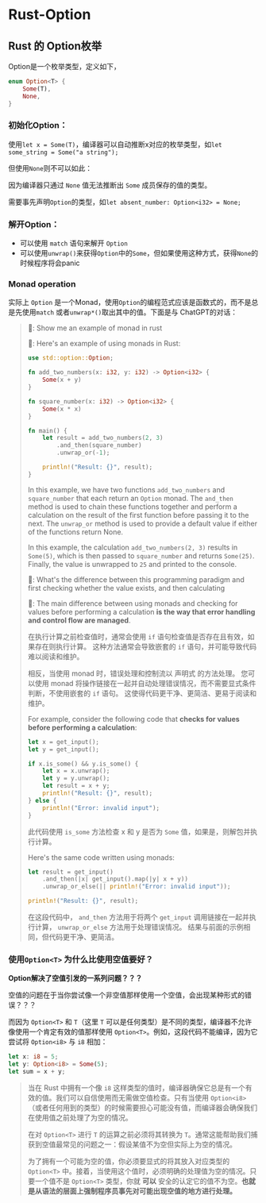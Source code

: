 # Rust-Option

## Rust 的 Option枚举

Option是一个枚举类型，定义如下，

```rust
enum Option<T> {
    Some(T),
    None,
}
```

### 初始化Option：

使用`let x = Some(T)`，编译器可以自动推断x对应的枚举类型，如`let some_string = Some("a string");`

但使用`None`则不可以如此：

因为编译器只通过 `None` 值无法推断出 `Some` 成员保存的值的类型。

需要事先声明`Option`的类型，如`let absent_number: Option<i32> = None;`



### 解开Option：

- 可以使用 `match` 语句来解开 `Option`
- 可以使用`unwrap()`来获得`Option`中的`Some`，但如果使用这种方式，获得`None`的时候程序将会panic

### Monad operation

实际上 `Option` 是一个Monad，使用`Option`的编程范式应该是函数式的，而不是总是先使用`match` 或者`unwrap*()`取出其中的值。下面是与 ChatGPT的对话：

> 🐋: Show me an example of monad in rust
> 
> 🦭: Here's an example of using monads in Rust:
>
> ```rust
> use std::option::Option;
> 
> fn add_two_numbers(x: i32, y: i32) -> Option<i32> {
>     Some(x + y)
> }
> 
> fn square_number(x: i32) -> Option<i32> {
>     Some(x * x)
> }
> 
> fn main() {
>     let result = add_two_numbers(2, 3)
>         .and_then(square_number)
>         .unwrap_or(-1);
> 
>     println!("Result: {}", result);
> }
> ```
> 
> In this example, we have two functions `add_two_numbers` and `square_number` that each return an `Option` monad. The `and_then` method is used to chain these functions together and perform a calculation on the result of the first function before passing it to the next. The `unwrap_or` method is used to provide a default value if either of the functions return None.
> 
> In this example, the calculation `add_two_numbers(2, 3)` results in `Some(5)`, which is then passed to `square_number` and returns `Some(25)`. Finally, the value is unwrapped to `25` and printed to the console.
> 
> 🐋: What's the difference between this programming paradigm and first checking whether the value exists, and then calculating
> 
> 🦭: The main difference between using monads and checking for values before performing a calculation **is the way that error handling and control flow are managed**.
> 
> 在执行计算之前检查值时，通常会使用 `if` 语句检查值是否存在且有效，如果存在则执行计算。 这种方法通常会导致嵌套的 `if` 语句，并可能导致代码难以阅读和维护。
> 
> 相反，当使用 monad 时，错误处理和控制流以 声明式 的方法处理。 您可以使用 monad 将操作链接在一起并自动处理错误情况，而不需要显式条件判断，不使用嵌套的 `if` 语句。 这使得代码更干净、更简洁、更易于阅读和维护。
> 
> For example, consider the following code that **checks for values before performing a calculation**:
>
> ```rust
> let x = get_input();
> let y = get_input();
> 
> if x.is_some() && y.is_some() {
>     let x = x.unwrap();
>     let y = y.unwrap();
>     let result = x + y;
>     println!("Result: {}", result);
> } else {
>     println!("Error: invalid input");
> }
> ```
> 此代码使用 `is_some` 方法检查 x 和 y 是否为 `Some` 值，如果是，则解包并执行计算。
> 
> Here's the same code written using monads:
>
> ```rust
> let result = get_input()
>     .and_then(|x| get_input().map(|y| x + y))
>     .unwrap_or_else(|| println!("Error: invalid input"));
> 
> println!("Result: {}", result);
> ```
>
> 在这段代码中， `and_then` 方法用于将两个 `get_input` 调用链接在一起并执行计算， `unwrap_or_else` 方法用于处理错误情况。 结果与前面的示例相同，但代码更干净、更简洁。

### 使用`Option<T>` 为什么比使用空值要好？

**Option解决了空值引发的一系列问题？？？**

空值的问题在于当你尝试像一个非空值那样使用一个空值，会出现某种形式的错误？？？

而因为 `Option<T>` 和 `T`（这里 `T` 可以是任何类型）是不同的类型，编译器不允许像使用一个肯定有效的值那样使用 `Option<T>`。例如，这段代码不能编译，因为它尝试将 `Option<i8>` 与 `i8` 相加：

```rust
let x: i8 = 5;
let y: Option<i8> = Some(5);
let sum = x + y;
```

> 当在 Rust 中拥有一个像 `i8` 这样类型的值时，编译器确保它总是有一个有效的值。我们可以自信使用而无需做空值检查。只有当使用 `Option<i8>`（或者任何用到的类型）的时候需要担心可能没有值，而编译器会确保我们在使用值之前处理了为空的情况。
>
> 在对 `Option<T>` 进行 `T` 的运算之前必须将其转换为 `T`。通常这能帮助我们捕获到空值最常见的问题之一：假设某值不为空但实际上为空的情况。
>
> 为了拥有一个可能为空的值，你必须要显式的将其放入对应类型的 `Option<T>` 中。接着，当使用这个值时，必须明确的处理值为空的情况。只要一个值不是 `Option<T>` 类型，你就 **可以** 安全的认定它的值不为空。**也就是从语法的层面上强制程序员事先对可能出现空值的地方进行处理。**
